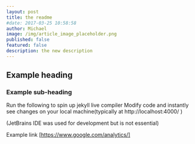 ```yaml
---
layout: post
title: the readme
#date: 2017-03-25 10:58:58
author: Michael
image: /img/article_image_placeholder.png
published: false
featured: false
description: the new description
---
```


  

## Example heading




### Example sub-heading
Run the following to spin up jekyll live compiler
Modify code and instantly see changes on your local machine(typically at http://localhost:4000/ ) 

(JetBrains IDE was used for development but is not essential)     
     


Example link [https://www.google.com/analytics/]

